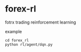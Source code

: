 # forex-rl
fotrx trading reinforcement learning

example

```
cd forex_rl
python rl/agent/dqn.py
```

